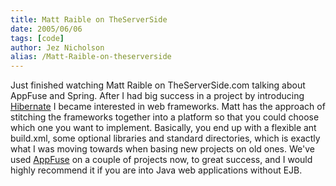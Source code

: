 ```yaml
---
title: Matt Raible on TheServerSide
date: 2005/06/06
tags: [code]
author: Jez Nicholson
alias: /Matt-Raible-on-theserverside
---
```

Just finished watching Matt Raible on TheServerSide.com talking about AppFuse and Spring. After I had big success in a project by introducing [Hibernate](http://hibernate.org/orm/) I became interested in web frameworks. Matt has the approach of stitching the frameworks together into a platform so that you could choose which one you want to implement. Basically, you end up with a flexible ant build.xml, some optional libraries and standard directories, which is exactly what I was moving towards when basing new projects on old ones. We've used [AppFuse](http://appfuse.org/) on a couple of projects now, to great success, and I would highly recommend it if you are into Java web applications without EJB.